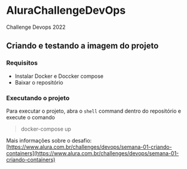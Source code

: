 # AluraChallengeDevOps
Challenge Devops 2022

## Criando e testando a imagem do projeto

### Requisitos
- Instalar Docker e Doccker compose
- Baixar o repositório

### Executando o projeto
Para executar o projeto, abra o `shell` command dentro do repositório e execute o comando
> docker-compose up



Mais informações sobre o desafio: [https://www.alura.com.br/challenges/devops/semana-01-criando-containers](https://www.alura.com.br/challenges/devops/semana-01-criando-containers)